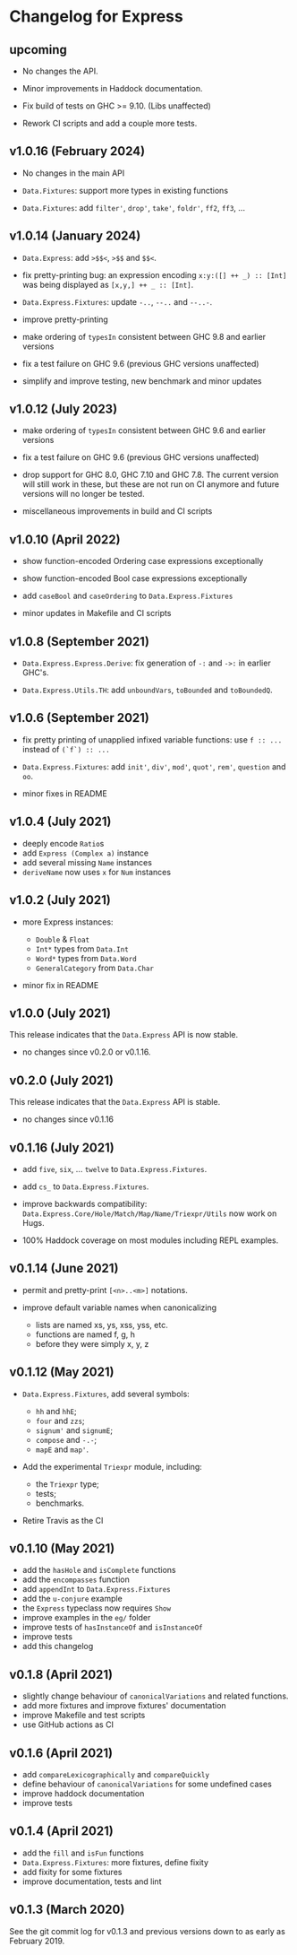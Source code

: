 Changelog for Express
=====================


upcoming
--------

* No changes the API.

* Minor improvements in Haddock documentation.

* Fix build of tests on GHC >= 9.10.  (Libs unaffected)

* Rework CI scripts and add a couple more tests.


v1.0.16 (February 2024)
-----------------------

* No changes in the main API

* `Data.Fixtures`: support more types in existing functions

* `Data.Fixtures`: add `filter'`, `drop'`, `take'`, `foldr'`, `ff2`, `ff3`, ...


v1.0.14 (January 2024)
----------------------

* `Data.Express`: add `>$$<`, `>$$` and `$$<`.

* fix pretty-printing bug:
  an expression encoding `x:y:([] ++ _) :: [Int]`
  was being displayed as `[x,y,] ++ _ :: [Int]`.

* `Data.Express.Fixtures`: update `-..`, `--..` and `--..-`.

* improve pretty-printing

* make ordering of `typesIn` consistent between GHC 9.8 and earlier versions

* fix a test failure on GHC 9.6 (previous GHC versions unaffected)

* simplify and improve testing, new benchmark and minor updates


v1.0.12 (July 2023)
-------------------

* make ordering of `typesIn` consistent between GHC 9.6 and earlier versions

* fix a test failure on GHC 9.6 (previous GHC versions unaffected)

* drop support for GHC 8.0, GHC 7.10 and GHC 7.8.
  The current version will still work in these,
  but these are not run on CI anymore
  and future versions will no longer be tested.

* miscellaneous improvements in build and CI scripts


v1.0.10 (April 2022)
--------------------

* show function-encoded Ordering case expressions exceptionally

* show function-encoded Bool case expressions exceptionally

* add `caseBool` and `caseOrdering` to `Data.Express.Fixtures`

* minor updates in Makefile and CI scripts


v1.0.8 (September 2021)
-----------------------

* `Data.Express.Express.Derive`:
  fix generation of `-:` and `->:` in earlier GHC's.

* `Data.Express.Utils.TH`:
  add `unboundVars`, `toBounded` and `toBoundedQ`.


v1.0.6 (September 2021)
-----------------------

* fix pretty printing of unapplied infixed variable functions:
  use `f :: ...`  instead of ``(`f`) :: ...``

* `Data.Express.Fixtures`:
  add `init'`, `div'`, `mod'`, `quot'`, `rem'`, `question` and `oo`.

* minor fixes in README


v1.0.4 (July 2021)
------------------

* deeply encode `Ratio`s
* add `Express (Complex a)` instance
* add several missing `Name` instances
* `deriveName` now uses `x` for `Num` instances


v1.0.2 (July 2021)
------------------

* more Express instances:
	- `Double` & `Float`
	- `Int*` types from `Data.Int`
	- `Word*` types from `Data.Word`
	- `GeneralCategory` from `Data.Char`

* minor fix in README


v1.0.0 (July 2021)
------------------

This release indicates that the `Data.Express` API is now stable.

* no changes since v0.2.0 or v0.1.16.


v0.2.0 (July 2021)
------------------

This release indicates that the `Data.Express` API is stable.

* no changes since v0.1.16


v0.1.16 (July 2021)
-------------------

* add `five`, `six`, ... `twelve` to `Data.Express.Fixtures`.

* add `cs_` to `Data.Express.Fixtures`.

* improve backwards compatibility:
  `Data.Express.Core/Hole/Match/Map/Name/Triexpr/Utils` now work on Hugs.

* 100% Haddock coverage on most modules including REPL examples.


v0.1.14 (June 2021)
-------------------

* permit and pretty-print `[<n>..<m>]` notations.

* improve default variable names when canonicalizing
	- lists are named xs, ys, xss, yss, etc.
	- functions are named f, g, h
	- before they were simply x, y, z


v0.1.12 (May 2021)
------------------

* `Data.Express.Fixtures`, add several symbols:
	- `hh` and `hhE`;
	- `four` and `zzs`;
	- `signum'` and `signumE`;
	- `compose` and `-.-`;
	- `mapE` and `map'`.

* Add the experimental `Triexpr` module, including:
	- the `Triexpr` type;
	- tests;
	- benchmarks.

* Retire Travis as the CI


v0.1.10 (May 2021)
------------------

* add the `hasHole` and `isComplete` functions
* add the `encompasses` function
* add `appendInt` to `Data.Express.Fixtures`
* add the `u-conjure` example
* the `Express` typeclass now requires `Show`
* improve examples in the `eg/` folder
* improve tests of `hasInstanceOf` and `isInstanceOf`
* improve tests
* add this changelog


v0.1.8 (April 2021)
-------------------

* slightly change behaviour of `canonicalVariations` and related functions.
* add more fixtures and improve fixtures' documentation
* improve Makefile and test scripts
* use GitHub actions as CI


v0.1.6 (April 2021)
-------------------

* add `compareLexicographically` and `compareQuickly`
* define behaviour of `canonicalVariations` for some undefined cases
* improve haddock documentation
* improve tests


v0.1.4 (April 2021)
-------------------

* add the `fill` and `isFun` functions
* `Data.Express.Fixtures`: more fixtures, define fixity
* add fixity for some fixtures
* improve documentation, tests and lint


v0.1.3 (March 2020)
-------------------

See the git commit log for v0.1.3 and previous versions
down to as early as February 2019.

